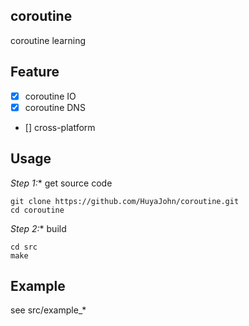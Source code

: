 ## coroutine

coroutine learning

## Feature
- [x] coroutine IO
- [x] coroutine DNS
- [] cross-platform


## Usage

*Step 1:** get source code
```
git clone https://github.com/HuyaJohn/coroutine.git
cd coroutine
```

*Step 2:** build
```
cd src
make
```
## Example

see src/example_*
